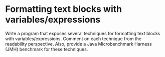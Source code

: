 # Formatting text blocks with variables/expressions

Write a program that exposes several techniques for formatting text blocks with variables/expressions. Comment on each
technique from the readability perspective. Also, provide a Java Microbenchmark Harness (JMH) benchmark for these
techniques.